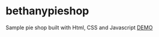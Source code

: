 # bethanypieshop
Sample pie shop built with Html, CSS and Javascript
[DEMO](https://bethanypieshop1.vercel.app/)
